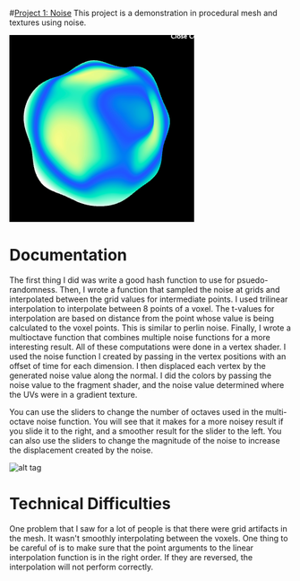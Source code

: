 #[Project 1: Noise](http://www.emilyhvo.com/Project1-Noise/)
This project is a demonstration in procedural mesh and textures using noise. 


![alt tag](https://raw.githubusercontent.com/emily-vo/Project1-Noise/master/noise.png)


# Documentation

The first thing I did was write a good hash function to use for psuedo-randomness. 
Then, I wrote a function that sampled the noise at grids and interpolated between the grid values for intermediate points. I used trilinear interpolation to interpolate between 8 points of a voxel. The t-values for interpolation are based on distance from the point whose value is being calculated to the voxel points. This is similar to perlin noise. 
Finally, I wrote a multioctave function that combines multiple noise functions for a more interesting result.
All of these computations were done in a vertex shader. I used the noise function I created by passing in the vertex positions with an offset of time for each dimension. I then displaced each vertex by the generated noise value along the normal. I did the colors by passing the noise value to the fragment shader, and the noise value determined where the UVs were in a gradient texture.

You can use the sliders to change the number of octaves used in the multi-octave noise function. You will see that it makes for a more noisey result if you slide it to the right, and a smoother result for the slider to the left. You can also use the sliders to change the magnitude of the noise to increase the displacement created by the noise.

![alt tag](https://raw.githubusercontent.com/emily-vo/Project1-Noise/master/noise2.png)

# Technical Difficulties

One problem that I saw for a lot of people is that there were grid artifacts in the mesh. It wasn't smoothly interpolating between the voxels. One thing to be careful of is to make sure that the point arguments to the linear interpolation function is in the right order. If they are reversed, the interpolation will not perform correctly. 
